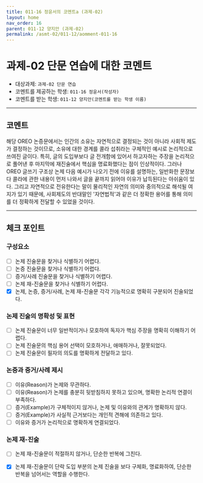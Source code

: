 ```yaml
---
title: 011-16 정윤서의 코멘트a (과제-02) 
layout: home
nav_order: 16
parent: 011-12 양지안 (과제-02)
permalink: /asmt-02/011-12/aomment-011-16
---
```


# 과제-02 단문 연습에 대한 코멘트

- 대상과제: `과제-02 단문 연습`
- 코멘트를 제공하는 학생: `011-16 정윤서(작성자)` 
- 코멘트를 받는 학생: `011-12 양지안(코멘트를 받는 학생 이름)` 

---

## 코멘트
해당 OREO 논증문에서는 인간의 소유는 자연적으로 결정되는 것이 아니라 사회적 제도가 결정하는 것이므로, 소유에 대한 경계를 콜라 섭취라는 구체적인 예시로 논리적으로 쓰여진 글이다. 특히, 글의 도입부보다 글 전개함에 있어서 하고자하는 주장을 논리적으로 풀어낸 후 마지막에 재진술에서 핵심을 명료화했다는 점이 인상적이다. 그러나 OREO 글쓰기 구조상 논제 다음 예시가 나오기 전에 이유를 설명하는, 일반화한 문장보다 콜라에 관한 내용이 먼저 나와서 글을 끝까지 읽어야 이유가 납득된다는 아쉬움이 있다. 그리고 자연적으로 전유한다는 말이 물리적인 자연의 의미와 중의적으로 해석될 여지가 있기 때문에, 사회제도의 반대말인 '자연법적'과 같은 더 정확한 용어를 통해 의미를 더 정확하게 전달할 수 있었을 것이다.

---

## 체크 포인트

### **구성요소**
- [ ] 논제 진술문을 찾거나 식별하기 어렵다.
- [ ] 논증 진술문을 찾거나 식별하기 어렵다.
- [ ] 증거/사례 진술문을 찾거나 식별하기 어렵다.
- [ ] 논제 재-진술문을 찾거나 식별하기 어렵다.
- [x] 논제, 논증, 증거/사례, 논제 재-진술문 각각 기능적으로 명확히 구분되어 진술되었다.

### **논제 진술의 명확성 및 표현**  
- [ ] 논제 진술문이 너무 일반적이거나 모호하여 독자가 핵심 주장을 명확히 이해하기 어렵다.  
- [ ] 논제 진술문의 핵심 용어 선택이 모호하거나, 애매하거나, 잘못되었다.  
- [ ] 논제 진술문이 필자의 의도를 명확하게 전달하고 있다.  

### **논증과 증거/사례 제시**  
- [ ] 이유(Reason)가 논제와 무관하다.
- [ ] 이유(Reason)가 논제를 충분히 뒷받침하지 못하고 있으며, 명확한 논리적 연결이 부족하다.  
- [ ] 증거(Example)가 구체적이지 않거나, 논제 및 이유와의 관계가 명확하지 않다. 
- [ ] 증거(Example)가 사실적 근거보다는 개인적 견해에 의존하고 있다.  
- [ ] 이유와 증거가 논리적으로 명확하게 연결되었다.  

### **논제 재-진술**  
- [ ] 논제 재-진술문이 적절하지 않거나, 단순한 반복에 그친다.   
- [x] 논제 재-진술문이 단락 도입 부분의 논제 진술을 보다 구체화, 명료화하여, 단순한 반복을 넘어서는 역할을 수행한다.  

